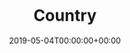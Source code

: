 ---
title: 'Country'
field: 'cg.coverage.country'
slug: 'cg-coverage-country'
description: 'Country/countries relating to data collection described in the information product. Countries should be in ISO 3166-1 format, with a few of exceptions for stylistic preference. See the country list here: https://ilri.github.io/cgspace-submission-guidelines/cg-coverage-country/cg-coverage-country.txt'
required: False
vocabulary: 'cg-coverage-country.txt'
date: '2019-05-04T00:00:00+00:00'
---